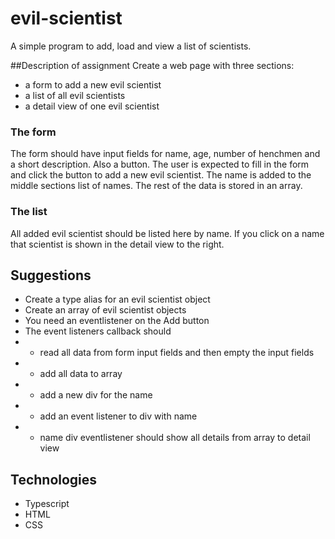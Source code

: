 # evil-scientist
A simple program to add, load and view a list of scientists.

##Description of assignment
Create a web page with three sections:

* a form to add a new evil scientist
* a list of all evil scientists
* a detail view of one evil scientist

### The form
The form should have input fields for name, age, number of henchmen and a short description. Also a button. The user is expected to fill in the form and click the button to add a new evil scientist. The name is added to the middle sections list of names. The rest of the data is stored in an array.

### The list
All added evil scientist should be listed here by name. If you click on a name that scientist is shown in the detail view to the right.

## Suggestions
* Create a type alias for an evil scientist object
* Create an array of evil scientist objects
* You need an eventlistener on the Add button
* The event listeners callback should
* *  read all data from form input fields and then empty the input fields
* *  add all data to array
* *  add a new div for the name
* *  add an event listener to div with name
* *  name div eventlistener should show all details from array to detail view

## Technologies
* Typescript
* HTML
* CSS